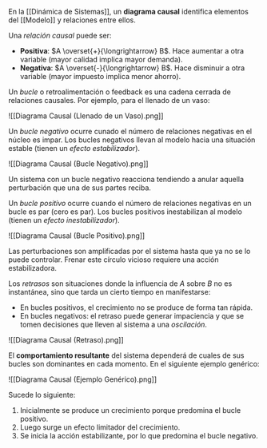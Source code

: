En la [[Dinámica de Sistemas]], un **diagrama causal** identifica elementos del [[Modelo]] y relaciones entre ellos.

Una _relación causal_ puede ser:

- **Positiva**: $A \overset{+}{\longrightarrow} B$. Hace aumentar a otra variable (mayor calidad implica mayor demanda).
- **Negativa**: $A \overset{-}{\longrightarrow} B$. Hace disminuir a otra variable (mayor impuesto implica menor ahorro).

Un _bucle_ o retroalimentación o feedback es una cadena cerrada de relaciones causales. Por ejemplo, para el llenado de un vaso:

![[Diagrama Causal (Llenado de un Vaso).png]]

Un _bucle negativo_ ocurre cunado el número de relaciones negativas en el núcleo es impar. Los bucles negativos llevan al modelo hacia una situación estable (tienen un _efecto estabilizador_).

![[Diagrama Causal (Bucle Negativo).png]]

Un sistema con un bucle negativo reacciona tendiendo a anular aquella perturbación que una de sus partes reciba.

Un _bucle positivo_ ocurre cuando el número de relaciones negativas en un bucle es par (cero es par). Los bucles positivos inestabilizan al modelo (tienen un _efecto inestabilizador_).

![[Diagrama Causal (Bucle Positivo).png]]

Las perturbaciones son amplificadas por el sistema hasta que ya no se lo puede controlar. Frenar este círculo vicioso requiere una acción estabilizadora.

Los _retrasos_ son situaciones donde la influencia de $A$ sobre $B$ no es instantánea, sino que tarda un cierto tiempo en manifestarse:

- En bucles positivos, el crecimiento no se produce de forma tan rápida.
- En bucles negativos: el retraso puede generar impaciencia y que se tomen decisiones que lleven al sistema a una _oscilación_.

![[Diagrama Causal (Retraso).png]]

El **comportamiento resultante** del sistema dependerá de cuales de sus bucles son dominantes en cada momento. En el siguiente ejemplo genérico:

![[Diagrama Causal (Ejemplo Genérico).png]]

Sucede lo siguiente:

1. Inicialmente se produce un crecimiento porque predomina el bucle positivo.
2. Luego surge un efecto limitador del crecimiento.
3. Se inicia la acción estabilizante, por lo que predomina el bucle negativo.

